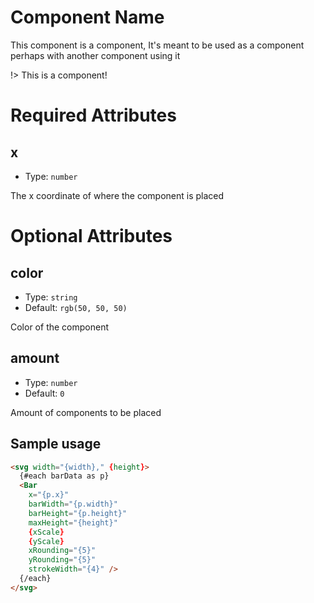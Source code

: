 # Component Name

This component is a component, It's meant to be used as a component perhaps with another component using it

!> This is a component!

# Required Attributes

## x

- Type: `number`

The x coordinate of where the component is placed

# Optional Attributes

## color

- Type: `string`
- Default: `rgb(50, 50, 50)`

Color of the component

## amount

- Type: `number`
- Default: `0`

Amount of components to be placed

## Sample usage

```html
<svg width="{width}," {height}>
  {#each barData as p}
  <Bar
    x="{p.x}"
    barWidth="{p.width}"
    barHeight="{p.height}"
    maxHeight="{height}"
    {xScale}
    {yScale}
    xRounding="{5}"
    yRounding="{5}"
    strokeWidth="{4}" />
  {/each}
</svg>
```
